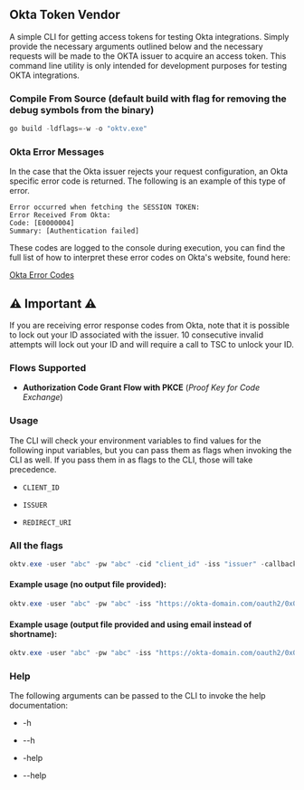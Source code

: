 ## Okta Token Vendor

A simple CLI for getting access tokens for testing Okta integrations. Simply provide the necessary arguments outlined below and the necessary requests will be made to the OKTA issuer to acquire an access token. This command line utility is only intended for development purposes for testing OKTA integrations.

### Compile From Source (default build with flag for removing the debug symbols from the binary)

```powershell
go build -ldflags=-w -o "oktv.exe"
```

### Okta Error Messages

In the case that the Okta issuer rejects your request configuration, an Okta specific error code is returned. The following is an example of this type of error.

```
Error occurred when fetching the SESSION TOKEN: 
Error Received From Okta:
Code: [E0000004]
Summary: [Authentication failed]
```

These codes are logged to the console during execution, you can find the full list of how to interpret these error codes on Okta's website, found here:

[Okta Error Codes](https://developer.okta.com/docs/reference/error-codes/)

## :warning: Important :warning:
If you are receiving error response codes from Okta, note that it is possible to lock out your ID associated with the issuer. 10 consecutive invalid attempts will lock out your ID and will require a call to TSC to unlock your ID.

### Flows Supported

* **Authorization Code Grant Flow with PKCE** (*Proof Key for Code Exchange*)

### Usage

The CLI will check your environment variables to find values for the following input variables, but you can pass them as flags when invoking the CLI as well. If you pass them in as flags to the CLI, those will take precedence.

* `CLIENT_ID`

* `ISSUER`

* `REDIRECT_URI` 

### All the flags

```powershell
oktv.exe -user "abc" -pw "abc" -cid "client_id" -iss "issuer" -callback "redirect uri" -o "path/to/file/token.txt"
```

#### Example usage (no output file provided):

```powershell
oktv.exe -user "abc" -pw "abc" -iss "https://okta-domain.com/oauth2/0x0" -cid "0x0" -callback "http://localhost:4200/login/callback"
```

#### Example usage (output file provided and using email instead of shortname):

```powershell
oktv.exe -user "abc" -pw "abc" -iss "https://okta-domain.com/oauth2/0x0" -cid "0x0" -callback "http://localhost:4200/login/callback" -o "path/to/file/token.txt"
```

### Help

The following arguments can be passed to the CLI to invoke the help documentation:

* -h

* --h

* -help

* --help
